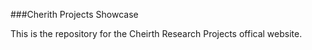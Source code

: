 ###Cherith Projects Showcase

This is the repository for the Cheirth Research Projects offical website. 
